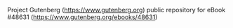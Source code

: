 Project Gutenberg (https://www.gutenberg.org) public repository for eBook #48631 (https://www.gutenberg.org/ebooks/48631)
